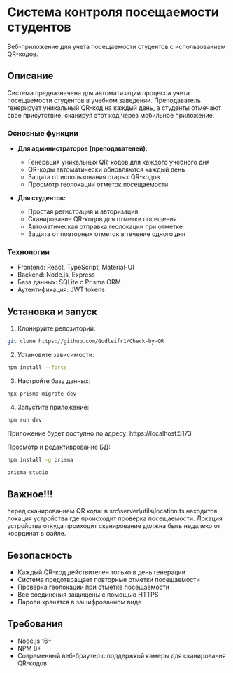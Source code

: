 # Система контроля посещаемости студентов

Веб-приложение для учета посещаемости студентов с использованием QR-кодов.

## Описание

Система предназначена для автоматизации процесса учета посещаемости студентов в учебном заведении. Преподаватель генерирует уникальный QR-код на каждый день, а студенты отмечают свое присутствие, сканируя этот код через мобильное приложение.

### Основные функции

- **Для администраторов (преподавателей):**
  - Генерация уникальных QR-кодов для каждого учебного дня
  - QR-коды автоматически обновляются каждый день
  - Защита от использования старых QR-кодов
  - Просмотр геолокации отметок посещаемости

- **Для студентов:**
  - Простая регистрация и авторизация
  - Сканирование QR-кодов для отметки посещения
  - Автоматическая отправка геолокации при отметке
  - Защита от повторных отметок в течение одного дня

### Технологии

- Frontend: React, TypeScript, Material-UI
- Backend: Node.js, Express
- База данных: SQLite с Prisma ORM
- Аутентификация: JWT tokens

## Установка и запуск

1. Клонируйте репозиторий:
```bash
git clone https://github.com/Gudleifr1/Check-by-QR
```

2. Установите зависимости:
```bash
npm install --force
```

3. Настройте базу данных:
```bash
npx prisma migrate dev
```

4. Запустите приложение:
```bash
npm run dev
```

Приложение будет доступно по адресу: https://localhost:5173


Просмотр и редактиврование БД:
```bash
npm install -g prisma
```

```bash
prisma studio
```

## Важное!!!
перед сканированием QR кода: в src\server\utils\location.ts находится локация устройства где происходит проверка посещаемости. Локация устройства откуда проиходит сканирование должна быть недалеко от координат в файле.

## Безопасность

- Каждый QR-код действителен только в день генерации
- Система предотвращает повторные отметки посещаемости
- Проверка геолокации при отметке посещаемости
- Все соединения защищены с помощью HTTPS
- Пароли хранятся в зашифрованном виде

## Требования

- Node.js 16+
- NPM 8+
- Современный веб-браузер с поддержкой камеры для сканирования QR-кодов
